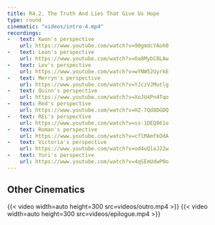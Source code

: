 ```yaml
---
title: R4.2, The Truth And Lies That Give Us Hope
type: round
cinematic: "videos/intro-4.mp4"
recordings:
-   text: Kwon's perspective
    url: https://www.youtube.com/watch?v=90gmdcYAoh0
-   text: Leon's perspective
    url: https://www.youtube.com/watch?v=Oa8MybC8LAw
-   text: Lev's perspective
    url: https://www.youtube.com/watch?v=wYNW52UyrkE
-   text: Merryn's perspective
    url: https://www.youtube.com/watch?v=YJczVJMutlg
-   text: Quinn's perspective
    url: https://www.youtube.com/watch?v=XoJU4Pn4Tqo
-   text: Red's perspective
    url: https://www.youtube.com/watch?v=HZ-7Qd8DGDQ
-   text: REL's perspective
    url: https://www.youtube.com/watch?v=ss-1DEQ861o
-   text: Roman's perspective
    url: https://www.youtube.com/watch?v=cflMAmfkOdA
-   text: Victoria's perspective
    url: https://www.youtube.com/watch?v=od4uQlaJ22w
-   text: Yuri's perspective
    url: https://www.youtube.com/watch?v=4qSEmUdwPOo
---
```


## Other Cinematics
<div style="display: flex; justify-content: space-around;">
    {{< video width=auto height=300 src=videos/outro.mp4 >}}
    {{< video width=auto height=300 src=videos/epilogue.mp4 >}}
</div>